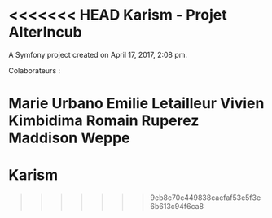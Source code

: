 <<<<<<< HEAD
Karism - Projet AlterIncub
======

A Symfony project created on April 17, 2017, 2:08 pm.

Colaborateurs :

Marie Urbano
Emilie Letailleur
Vivien Kimbidima
Romain Ruperez
Maddison Weppe
=======
# Karism
>>>>>>> 9eb8c70c449838cacfaf53e5f3e6b613c94f6ca8
